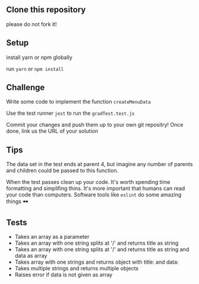 ## Clone this repository
please do not fork it!

## Setup
install yarn or npm globally 

run `yarn` or `npm install`

## Challenge
Write some code to implement the function `createMenuData`

Use the test runner `jest` to run the `gradTest.test.js` 

Commit your changes and push them up to your own git repositry!
Once done, link us the URL of your solution

## Tips

The data set in the test ends at parent 4, but imagine any number of parents and children could be passed to this function.

When the test passes clean up your code.
It's worth spending time formatting and simplifing thins.
It's more important that humans can read your code than computers.
Software tools like `eslint` do some amazing things 🕶

## Tests


* Takes an array as a parameter
* Takes an array with one string splits at '/' and returns title as string
* Takes an array with one string splits at '/' and returns title as string and data as array
* Takes array with one strings and returns object with title: and data:
* Takes multiple strings and returns multiple objects
* Raises error if data is not given as array
